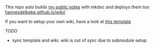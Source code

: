 This repo auto builds [my public notes](https://github.com/hannesdelbeke/brain) with mkdoc and deploys them too [hannesdelbeke.github.io/wiki/](https://github.com/hannesdelbeke/wiki)

If you want to setup your own wiki, have a look at [this template](https://github.com/hannesdelbeke/wiki_template)

TODO
- sync template and wiki. wiki is out of sync due to submodule setup
